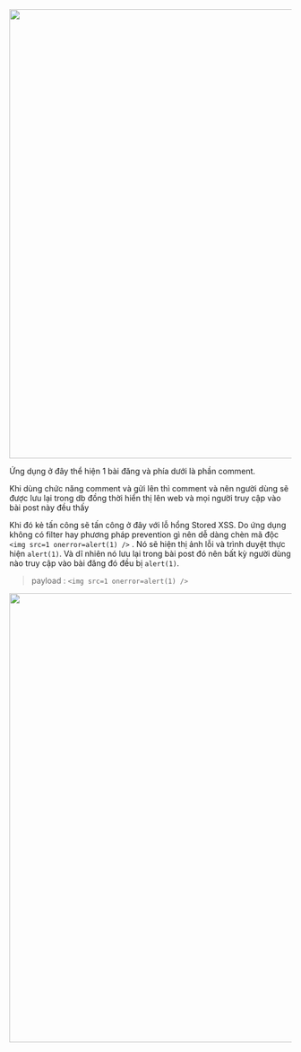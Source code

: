 <img width=800px src="https://user-images.githubusercontent.com/92881216/222705843-99e0b223-01f5-43b9-bb6b-6ba9fd76f0aa.png" />

Ứng dụng ở đây thể hiện 1 bài đăng và phía dưới là phần comment.

Khi dùng chức năng comment và gửi lên thì comment và nên người dùng sẽ được lưu lại trong db đồng thời hiển thị lên web và mọi người truy cập vào bài post này đều thấy

Khi đó kẻ tấn công sẽ tấn công ở đây với lỗ hổng Stored XSS. Do ứng dụng không có filter hay phương pháp prevention gì nên dễ dàng chèn mã độc `<img src=1 onerror=alert(1) />` . Nó sẽ hiện thị ảnh lỗi và trình duyệt thực hiện `alert(1)`. Và dĩ nhiên nó lưu lại trong bài post đó nên bất kỳ người dùng nào truy cập vào bài đăng đó đều bị `alert(1)`.

> payload : `<img src=1 onerror=alert(1) />`

<img width=800px src="https://user-images.githubusercontent.com/92881216/222706100-cb202f27-13a9-4523-aaec-031e95021ee4.png" />

